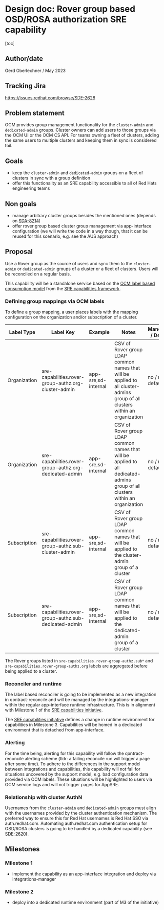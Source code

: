 # Design doc: Rover group based OSD/ROSA authorization SRE capability

[toc]

## Author/date

Gerd Oberlechner / May 2023

## Tracking Jira

<https://issues.redhat.com/browse/SDE-2628>

## Problem statement

OCM provides group management functionality for the `cluster-admin` and `dedicated-admin` groups. Cluster owners can add users to those groups via the OCM UI or the OCM CS API. For teams owning a fleet of clusters, adding the same users to multiple clusters and keeping them in sync is considered toil.

## Goals

- keep the `cluster-admin` and `dedicated-admin` groups on a fleet of clusters in sync with a group definition
- offer this functionality as an SRE capability accessible to all of Red Hats engineering teams

## Non goals

- manage arbitrary cluster groups besides the mentioned ones (depends on [SDA-8214](https://issues.redhat.com/browse/SDA-8214))
- offer rover group based cluster group management via app-interface configuration (we will write the code in a way though, that it can be reused for this scenario, e.g. see the AUS approach)

## Proposal

Use a Rover group as the source of users and sync them to the `cluster-admin` or `dedicated-admin` groups of a cluster or a fleet of clusters. Users will be reconciled on a regular basis.

This capability will be a standalone service based on the [OCM label based consumption model](https://service.pages.redhat.com/dev-guidelines/docs/sre-capabilities/framework/ocm-labels) from the [SRE capabilities framework](https://service.pages.redhat.com/dev-guidelines/docs/sre-capabilities/framework).

### Defining group mappings via OCM labels

To define a group mapping, a user places labels with the mapping configuration on the organization and/or subscription of a cluster.

| Label Type   | Label Key                                              | Example             | Notes                                                                                                                          | Mandatory / Default |
|--------------|--------------------------------------------------------|---------------------|--------------------------------------------------------------------------------------------------------------------------------|---------------------|
| Organization | sre-capabilities.rover-group-authz.org-cluster-admin   | app-sre,sd-internal | CSV of Rover group LDAP common names that will be applied to all cluster-admins group of all clusters within an organization   | no / no default     |
| Organization | sre-capabilities.rover-group-authz.org-dedicated-admin | app-sre,sd-internal | CSV of Rover group LDAP common names that will be applied to all dedicated-admins group of all clusters within an organization | no / no default     |
| Subscription | sre-capabilities.rover-group-authz.sub-cluster-admin   | app-sre,sd-internal | CSV of Rover group LDAP common names that will be applied to the cluster-admin group of a cluster                              | no / no default     |
| Subscription | sre-capabilities.rover-group-authz.sub-dedicated-admin | app-sre,sd-internal | CSV of Rover group LDAP common names that will be applied to the dedicated-admin group of a cluster                            | no / no default     |

The Rover groups listed in `sre-capabilities.rover-group-authz.sub*` and `sre-capabilities.rover-group-authz.org` labels are aggregated before being applied to a cluster.

### Reconciler and runtime

The label based reconciler is going to be implemented as a new integration in qontract-reconcile and will be managed by the integrations-manager within the regular app-interface runtime infrastructure. This is in alignment with Milestone 1 of the [SRE capabilities initiative](docs/app-sre/initiatives/sre-capabilities.md).

The [SRE capabilities initiative](docs/app-sre/initiatives/sre-capabilities.md) defines a change in runtime environment for capabilities in Milestone 3. Capabilities will be homed in a dedicated environment that is detached from app-interface.

### Alerting

For the time being, alerting for this capability will follow the qontract-reconcile alerting scheme (tldr: a failing reconcile run will trigger a page after some time). To adhere to the differences in the support model between integrations and capabilities, this capability will not fail for situations uncovered by the support model, e.g. bad configuration data provided via OCM labels. These situations will be highlighted to users via OCM service logs and will not trigger pages for AppSRE.

### Relationship with cluster AuthN

Usernames from the `cluster-admin` and `dedicated-admin` groups must align with the usernames provided by the cluster authentication mechanism. The preferred way to ensure this for Red Hat usernames is Red Hat SSO via auth.redhat.com. Automating auth.redhat.com authentication setup for OSD/ROSA clusters is going to be handled by a dedicated capability (see [SDE-2620](https://issues.redhat.com/browse/SDE-2620)).

## Milestones

### Milestone 1

- implement the capability as an app-interface integration and deploy via integrations-manager

### Milestone 2

- deploy into a dedicated runtime environment (part of M3 of the initiative)
